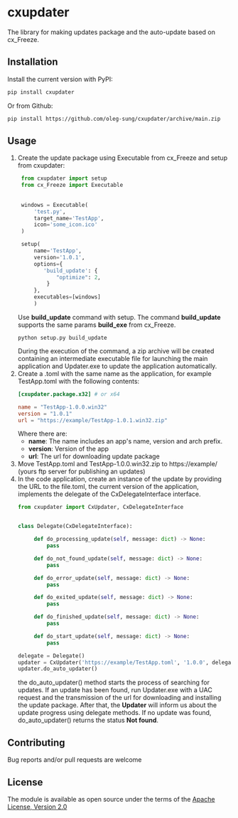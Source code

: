# cxupdater

The library for making updates package and the auto-update based on cx_Freeze.

## Installation
Install the current version with PyPI:
```bash
pip install cxupdater
```
Or from Github:
```bash
pip install https://github.com/oleg-sung/cxupdater/archive/main.zip
```

## Usage
1. Create the update package using Executable from cx_Freeze and setup from cxupdater:
   ```python
    from cxupdater import setup
    from cx_Freeze import Executable
    
    
    windows = Executable(
        'test.py',
        target_name='TestApp',
        icon='some_icon.ico'
    )
   
    setup(
        name='TestApp',
        version='1.0.1',
        options={
           'build_update': {
               "optimize": 2,
            }
        },
        executables=[windows]
        )
   ```
   Use **build_update** command with setup. The command **build_update** supports the same params **build_exe** from cx_Freeze.
   ```
   python setup.py build_update
   ```
   During the execution of the command, a zip archive will be created containing an intermediate executable file for launching the main application and Updater.exe to update the application automatically.
2. Create a .toml with the same name as the application, for example TestApp.toml with the following contents:
   ```toml
   [cxupdater.package.x32] # or x64 

   name = "TestApp-1.0.0.win32"  
   version = "1.0.1"
   url = "https://example/TestApp-1.0.1.win32.zip"

   ```
   Where there are:
      * **name**: The name includes an app's name, version and arch prefix.
      * **version**: Version of the app
      * **url**: The url for downloading update package
3. Move TestApp.toml and TestApp-1.0.0.win32.zip to https://example/ (yours ftp server for publishing an updates)
4. In the code application, create an instance of the update by providing the URL to the file.toml, the current version of the application, implements the delegate of the CxDelegateInterface interface.
   ```python
   from cxupdater import CxUpdater, CxDelegateInterface
   
   
   class Delegate(CxDelegateInterface):
   
        def do_processing_update(self, message: dict) -> None:
            pass
   
        def do_not_found_update(self, message: dict) -> None:
            pass
   
        def do_error_update(self, message: dict) -> None:
            pass
   
        def do_exited_update(self, message: dict) -> None:
            pass
   
        def do_finished_update(self, message: dict) -> None:
            pass
   
        def do_start_update(self, message: dict) -> None:
            pass
   
   delegate = Delegate()
   updater = CxUpdater('https://example/TestApp.toml', '1.0.0', delegate)
   updater.do_auto_updater()
   ```
   the do_auto_updater() method starts the process of searching for updates. If an update has been found, run Updater.exe with a UAC request and the transmission of the url for downloading and installing the update package. After that, the **Updater** will inform us about the update progress using delegate methods.
   If no update was found, do_auto_updater() returns the status **Not found**.

## Contributing

Bug reports and/or pull requests are welcome


## License

The module is available as open source under the terms of the [Apache License, Version 2.0](https://opensource.org/licenses/Apache-2.0)
